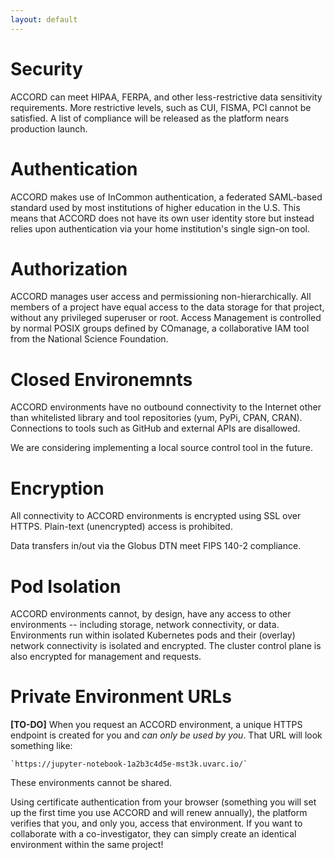 ```yaml
---
layout: default
---
```


# Security

ACCORD can meet HIPAA, FERPA, and other less-restrictive data sensitivity requirements. 
More restrictive levels, such as CUI, FISMA, PCI cannot be satisfied. A list of compliance
will be released as the platform nears production launch.

# Authentication


ACCORD makes use of InCommon authentication, a federated SAML-based standard used by most institutions of 
higher education in the U.S. This means that ACCORD does not have its own user identity store but instead 
relies upon authentication via your home institution's single sign-on tool.


# Authorization


ACCORD manages user access and permissioning non-hierarchically. All members of a project have equal access
to the data storage for that project, without any privileged superuser or root. Access Management is controlled
by normal POSIX groups defined by COmanage, a collaborative IAM tool from the National Science Foundation.


# Closed Environemnts


ACCORD environments have no outbound connectivity to the Internet other than whitelisted library and tool 
repositories (yum, PyPi, CPAN, CRAN). Connections to tools such as GitHub and external APIs are disallowed.

We are considering implementing a local source control tool in the future.


# Encryption


All connectivity to ACCORD environments is encrypted using SSL over HTTPS. 
Plain-text (unencrypted) access is prohibited. 

Data transfers in/out via the Globus DTN meet FIPS 140-2 compliance.


# Pod Isolation


ACCORD environments cannot, by design, have any access to other environments -- including storage, 
network connectivity, or data. Environments run within isolated Kubernetes pods and their (overlay)
network connectivity is isolated and encrypted. The cluster control plane is also encrypted for management
and requests.


# Private Environment URLs


**[TO-DO]** When you request an ACCORD environment, a unique HTTPS endpoint is created for you and 
*can only be used by you*. That URL will look something like:

    `https://jupyter-notebook-1a2b3c4d5e-mst3k.uvarc.io/`

These environments cannot be shared.

Using certificate authentication from your browser (something you will set up the first time you use 
ACCORD and will renew annually), the platform verifies that you, and only you, access that environment. 
If you want to collaborate with a co-investigator, they can simply create an identical environment 
within the same project!
